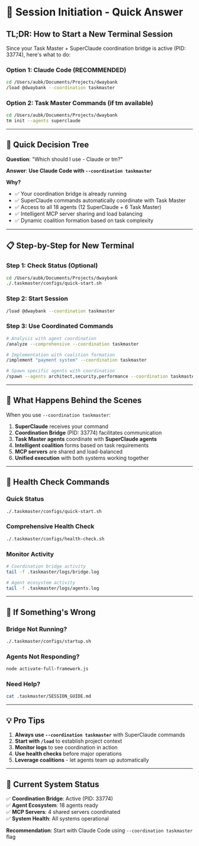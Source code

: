 # 🚀 Session Initiation - Quick Answer

## **TL;DR: How to Start a New Terminal Session**

Since your Task Master + SuperClaude coordination bridge is active (PID: 33774), here's what to do:

### **Option 1: Claude Code (RECOMMENDED)**
```bash
cd /Users/aubk/Documents/Projects/dwaybank
/load @dwaybank --coordination taskmaster
```

### **Option 2: Task Master Commands (if tm available)**
```bash
cd /Users/aubk/Documents/Projects/dwaybank
tm init --agents superclaude
```

---

## 🎯 **Quick Decision Tree**

**Question**: "Which should I use - Claude or tm?"

**Answer**: **Use Claude Code with `--coordination taskmaster`**

**Why?**
- ✅ Your coordination bridge is already running
- ✅ SuperClaude commands automatically coordinate with Task Master
- ✅ Access to all 18 agents (12 SuperClaude + 6 Task Master)
- ✅ Intelligent MCP server sharing and load balancing
- ✅ Dynamic coalition formation based on task complexity

---

## 📋 **Step-by-Step for New Terminal**

### **Step 1: Check Status (Optional)**
```bash
cd /Users/aubk/Documents/Projects/dwaybank
./.taskmaster/configs/quick-start.sh
```

### **Step 2: Start Session**
```bash
/load @dwaybank --coordination taskmaster
```

### **Step 3: Use Coordinated Commands**
```bash
# Analysis with agent coordination
/analyze --comprehensive --coordination taskmaster

# Implementation with coalition formation
/implement "payment system" --coordination taskmaster

# Spawn specific agents with coordination
/spawn --agents architect,security,performance --coordination taskmaster
```

---

## 🔄 **What Happens Behind the Scenes**

When you use `--coordination taskmaster`:

1. **SuperClaude** receives your command
2. **Coordination Bridge** (PID: 33774) facilitates communication
3. **Task Master agents** coordinate with **SuperClaude agents**
4. **Intelligent coalition** forms based on task requirements
5. **MCP servers** are shared and load-balanced
6. **Unified execution** with both systems working together

---

## 🏥 **Health Check Commands**

### Quick Status
```bash
./.taskmaster/configs/quick-start.sh
```

### Comprehensive Health Check
```bash
./.taskmaster/configs/health-check.sh
```

### Monitor Activity
```bash
# Coordination bridge activity
tail -f .taskmaster/logs/bridge.log

# Agent ecosystem activity  
tail -f .taskmaster/logs/agents.log
```

---

## 🚨 **If Something's Wrong**

### Bridge Not Running?
```bash
./.taskmaster/configs/startup.sh
```

### Agents Not Responding?
```bash
node activate-full-framework.js
```

### Need Help?
```bash
cat .taskmaster/SESSION_GUIDE.md
```

---

## 💡 **Pro Tips**

1. **Always use `--coordination taskmaster`** with SuperClaude commands
2. **Start with `/load`** to establish project context
3. **Monitor logs** to see coordination in action
4. **Use health checks** before major operations
5. **Leverage coalitions** - let agents team up automatically

---

## 🎉 **Current System Status**

✅ **Coordination Bridge**: Active (PID: 33774)  
✅ **Agent Ecosystem**: 18 agents ready  
✅ **MCP Servers**: 4 shared servers coordinated  
✅ **System Health**: All systems operational  

**Recommendation**: Start with Claude Code using `--coordination taskmaster` flag